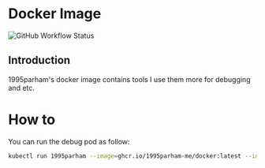# Docker Image

![GitHub Workflow Status](https://img.shields.io/github/actions/workflow/status/1995parham-me/docker/build.yaml?label=build&logo=github&style=flat-square&branch=main)

## Introduction

1995parham's docker image contains tools I use them more for debugging and etc.

# How to 

You can run the debug pod as follow:

```sh
kubectl run 1995parham --image=ghcr.io/1995parham-me/docker:latest --image-pull-policy=Always --rm -it --restart=Never --command --timeout 10m -- <command>
```
